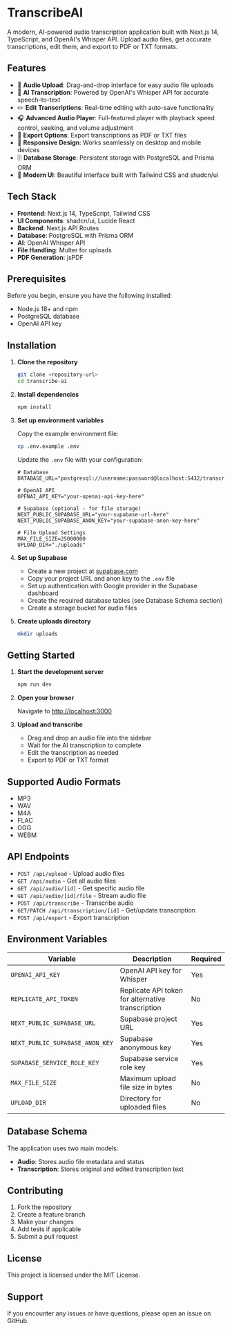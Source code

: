 # TranscribeAI

A modern, AI-powered audio transcription application built with Next.js 14, TypeScript, and OpenAI's Whisper API. Upload audio files, get accurate transcriptions, edit them, and export to PDF or TXT formats.

## Features

- 🎵 **Audio Upload**: Drag-and-drop interface for easy audio file uploads
- 🤖 **AI Transcription**: Powered by OpenAI's Whisper API for accurate speech-to-text
- ✏️ **Edit Transcriptions**: Real-time editing with auto-save functionality
- 🎧 **Advanced Audio Player**: Full-featured player with playback speed control, seeking, and volume adjustment
- 📄 **Export Options**: Export transcriptions as PDF or TXT files
- 📱 **Responsive Design**: Works seamlessly on desktop and mobile devices
- 🗄️ **Database Storage**: Persistent storage with PostgreSQL and Prisma ORM
- 🎨 **Modern UI**: Beautiful interface built with Tailwind CSS and shadcn/ui

## Tech Stack

- **Frontend**: Next.js 14, TypeScript, Tailwind CSS
- **UI Components**: shadcn/ui, Lucide React
- **Backend**: Next.js API Routes
- **Database**: PostgreSQL with Prisma ORM
- **AI**: OpenAI Whisper API
- **File Handling**: Multer for uploads
- **PDF Generation**: jsPDF

## Prerequisites

Before you begin, ensure you have the following installed:

- Node.js 18+ and npm
- PostgreSQL database
- OpenAI API key

## Installation

1. **Clone the repository**
   ```bash
   git clone <repository-url>
   cd transcribe-ai
   ```

2. **Install dependencies**
   ```bash
   npm install
   ```

3. **Set up environment variables**
   
   Copy the example environment file:
   ```bash
   cp .env.example .env
   ```
   
   Update the `.env` file with your configuration:
   ```env
   # Database
   DATABASE_URL="postgresql://username:password@localhost:5432/transcribeai"
   
   # OpenAI API
   OPENAI_API_KEY="your-openai-api-key-here"
   
   # Supabase (optional - for file storage)
   NEXT_PUBLIC_SUPABASE_URL="your-supabase-url-here"
   NEXT_PUBLIC_SUPABASE_ANON_KEY="your-supabase-anon-key-here"
   
   # File Upload Settings
   MAX_FILE_SIZE=25000000
   UPLOAD_DIR="./uploads"
   ```

4. **Set up Supabase**
   
   - Create a new project at [supabase.com](https://supabase.com)
   - Copy your project URL and anon key to the `.env` file
   - Set up authentication with Google provider in the Supabase dashboard
   - Create the required database tables (see Database Schema section)
   - Create a storage bucket for audio files

5. **Create uploads directory**
   ```bash
   mkdir uploads
   ```

## Getting Started

1. **Start the development server**
   ```bash
   npm run dev
   ```

2. **Open your browser**
   
   Navigate to [http://localhost:3000](http://localhost:3000)

3. **Upload and transcribe**
   - Drag and drop an audio file into the sidebar
   - Wait for the AI transcription to complete
   - Edit the transcription as needed
   - Export to PDF or TXT format

## Supported Audio Formats

- MP3
- WAV
- M4A
- FLAC
- OGG
- WEBM

## API Endpoints

- `POST /api/upload` - Upload audio files
- `GET /api/audio` - Get all audio files
- `GET /api/audio/[id]` - Get specific audio file
- `GET /api/audio/[id]/file` - Stream audio file
- `POST /api/transcribe` - Transcribe audio
- `GET/PATCH /api/transcription/[id]` - Get/update transcription
- `POST /api/export` - Export transcription

## Environment Variables

| Variable | Description | Required |
|----------|-------------|----------|
| `OPENAI_API_KEY` | OpenAI API key for Whisper | Yes |
| `REPLICATE_API_TOKEN` | Replicate API token for alternative transcription | No |
| `NEXT_PUBLIC_SUPABASE_URL` | Supabase project URL | Yes |
| `NEXT_PUBLIC_SUPABASE_ANON_KEY` | Supabase anonymous key | Yes |
| `SUPABASE_SERVICE_ROLE_KEY` | Supabase service role key | Yes |
| `MAX_FILE_SIZE` | Maximum upload file size in bytes | No |
| `UPLOAD_DIR` | Directory for uploaded files | No |

## Database Schema

The application uses two main models:

- **Audio**: Stores audio file metadata and status
- **Transcription**: Stores original and edited transcription text

## Contributing

1. Fork the repository
2. Create a feature branch
3. Make your changes
4. Add tests if applicable
5. Submit a pull request

## License

This project is licensed under the MIT License.

## Support

If you encounter any issues or have questions, please open an issue on GitHub.
